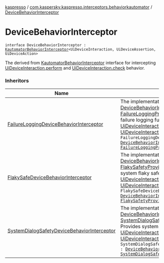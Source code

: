 [kaspresso](../index.md) / [com.kaspersky.kaspresso.interceptors.behaviorkautomator](index.md) / [DeviceBehaviorInterceptor](./-device-behavior-interceptor.md)

# DeviceBehaviorInterceptor

`interface DeviceBehaviorInterceptor : `[`KautomatorBehaviorInterceptor`](-kautomator-behavior-interceptor/index.md)`<UiDeviceInteraction, UiDeviceAssertion, UiDeviceAction>`

The derived from [KautomatorBehaviorInterceptor](-kautomator-behavior-interceptor/index.md) interface for intercepting [UiDeviceInteraction.perform](#) and
[UiDeviceInteraction.check](#) behavior.

### Inheritors

| Name | Summary |
|---|---|
| [FailureLoggingDeviceBehaviorInterceptor](../com.kaspersky.kaspresso.interceptors.behaviorkautomator.impl.failure/-failure-logging-device-behavior-interceptor/index.md) | The implementation of [DeviceBehaviorInterceptor](./-device-behavior-interceptor.md) and [FailureLoggingProvider](../com.kaspersky.kaspresso.failure/-failure-logging-provider/index.md) interfaces. Provides failure logging functionality for [UiDeviceInteraction.perform](#) and [UiDeviceInteraction.check](#) calls.`class FailureLoggingDeviceBehaviorInterceptor : `[`DeviceBehaviorInterceptor`](./-device-behavior-interceptor.md)`, `[`FailureLoggingProvider`](../com.kaspersky.kaspresso.failure/-failure-logging-provider/index.md) |
| [FlakySafeDeviceBehaviorInterceptor](../com.kaspersky.kaspresso.interceptors.behaviorkautomator.impl.flakysafety/-flaky-safe-device-behavior-interceptor/index.md) | The implementation of [DeviceBehaviorInterceptor](./-device-behavior-interceptor.md) and [FlakySafetyProvider](../com.kaspersky.kaspresso.flakysafety/-flaky-safety-provider/index.md) interfaces. Provides system flaky safety functionality for [UiDeviceInteraction.perform](#) and [UiDeviceInteraction.check](#) calls.`class FlakySafeDeviceBehaviorInterceptor : `[`DeviceBehaviorInterceptor`](./-device-behavior-interceptor.md)`, `[`FlakySafetyProvider`](../com.kaspersky.kaspresso.flakysafety/-flaky-safety-provider/index.md) |
| [SystemDialogSafetyDeviceBehaviorInterceptor](../com.kaspersky.kaspresso.interceptors.behaviorkautomator.impl.systemsafety/-system-dialog-safety-device-behavior-interceptor/index.md) | The implementation of [DeviceBehaviorInterceptor](./-device-behavior-interceptor.md) and [SystemDialogSafetyProvider](../com.kaspersky.kaspresso.systemsafety/-system-dialog-safety-provider/index.md) interfaces. Provides system dialog safety functionality for [UiDeviceInteraction.perform](#) and [UiDeviceInteraction.check](#) calls.`class SystemDialogSafetyDeviceBehaviorInterceptor : `[`DeviceBehaviorInterceptor`](./-device-behavior-interceptor.md)`, `[`SystemDialogSafetyProvider`](../com.kaspersky.kaspresso.systemsafety/-system-dialog-safety-provider/index.md) |
